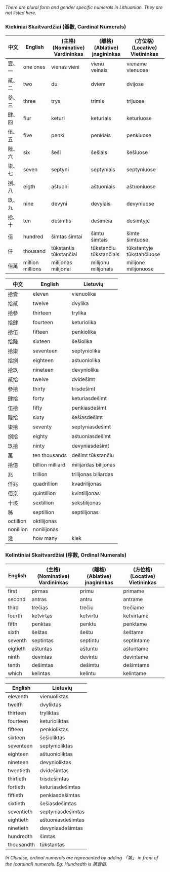 *There are plural form and gender specific numerals in Lithuanian. They are not listed here.*

### Kiekiniai Skaitvardžiai (基數, Cardinal Numerals)
中文|English|(主格)  (Nominative)  Vardininkas|(離格)  (Ablative)  įnagininkas|(方位格)  (Locative)  Vietininkas
---|---|---|---|---
壹、一|one  ones|vienas  vieni|vienu  veinais|viename  vienuose
貳、二|two|du|dviem|dvijose
參、三|three|trys|trimis|trijuose
肆、四|fiur|keturi|keturiais|keturiuose
伍、五|five|penki|penkiais|penkiuose
陸、六|six|šeši|šešiais|šešiuose
柒、七|seven|septyni|septyniais|septyniuose
捌、八|eigth|aštuoni|aštuoniais|aštuoniuose
玖、九|nine|devyni|devyiais|devyniuose
拾、十|ten|dešimtis|dešimčia|dešimtyje
佰|hundred|šimtas  šimtai|šimtu  šimtais|šimte  šimtuose
仟|thousand|tūkstantis  tūkstančiai|tūkstančiu  tūkstančiais|tūkstantyje  tūkstančiuose
佰萬|million  millions|milijonas  milijonai|milijonu  milijonais|milijone  milijonuose

中文|English|Lietuvių
---|---|---
拾壹|eleven|vienuolika
拾貳|twelve|dvylika
拾參|thirteen|trylika
拾肆|fourteen|keturiolika
拾伍|fifteen|penkiolika
拾陸|sixteen|šešiolika
拾柒|seventeen|septyniolika
拾捌|eighteen|aśtuoniolika
拾玖|nineteen|devyniolika
貳拾|twelve|dvidešimt
參拾|thirty|trisdešimt
肆拾|forty|keturiasdešimt
伍拾|fifty|penkiasdešimt
陸拾|sixty|šešiasdešimt
柒拾|seventy|septyniasdešimt
捌拾|eighty|aśtuoniasdešimt
玖拾|ninty|devyniasdešimt
萬|ten thousands|dešimt tūkstančiu
拾億|billion  milliard|milijardas  bilijonas
兆|trillion|trilijonas  biliardas
仟兆|quadrillion|kvadrilijonas
佰京|quintillion|kvintilijonas
十垓|sextillion|sekstilijonas
秭|septillion|septilijonas
 |octillion|oktilijonas
 |nonillion|nonilijonas
幾|how many|kiek|

### Kelintiniai Skaitvardžiai (序數, Ordinal Numerals)
English|(主格)  (Nominative)  Vardininkas|(離格)  (Ablative)  įnagininkas|(方位格)  (Locative)  Vietininkas
---|---|---|---
first|pirmas|primu|primame
second|antras|antru|antrame
third|trečias|trečiu|trečiame
fourth|ketvirtas|ketvirtu|ketvirtame
fifth|penktas|penktu|penktame
sixth|šeštas|šeštu|šeštame
seventh|septintas|septintu|septintame
eigtieth|aštuntas|aštuntu|aštuntame
ninth|devintas|devintu|devintame
tenth|dešimtas|dešimtu|dešimtame
which|kelintas|kelintu|kelintame

English|Lietuvių
---|---
eleventh|vienuoliktas
twelfh|dvyliktas
thirteen|tryliktas
fourteen|keturioliktas
fifteen|penkioliktas
sixteen|šešioliktas
seventeen|septynioliktas
eighteen|aštuonioliktas
nineteen|devynioliktas
twentieth|dvidešimtas
thirtieth|trisdešimtas
fortieth|keturiasdešimtas
fiftieth|penkiasdešimtas
sixtieth|šešiasdešimtas
seventieth|septyniasdešimtas
eightieth|aštuoniasdešimtas
ninetieth|devyniasdešimtas
hundredth|šimtas
thousandth|tūkstantas

*In Chinese, ordinal numerals are repreaented by adding 「第」 in front of the (cardinal) numerals. Eg: Hundredth is 第壹佰.*
